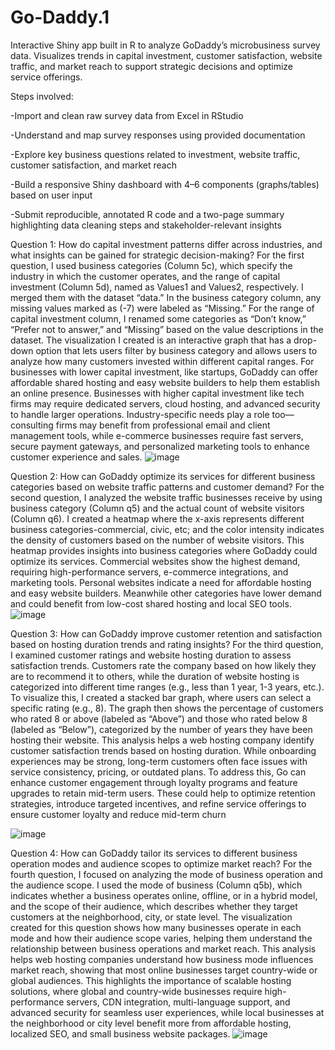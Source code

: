 # Go-Daddy.1
Interactive Shiny app built in R to analyze GoDaddy’s microbusiness survey data. Visualizes trends in capital investment, customer satisfaction, website traffic, and market reach to support strategic decisions and optimize service offerings.

Steps involved:

-Import and clean raw survey data from Excel in RStudio

-Understand and map survey responses using provided documentation

-Explore key business questions related to investment, website traffic, customer satisfaction, and market reach

-Build a responsive Shiny dashboard with 4–6 components (graphs/tables) based on user input

-Submit reproducible, annotated R code and a two-page summary highlighting data cleaning steps and stakeholder-relevant insights

Question 1: How do capital investment patterns differ across industries, and what insights can be gained for strategic decision-making?
For the first question, I used business categories (Column 5c), which specify the industry in which the customer operates, and the range of capital investment (Column 5d), named as Values1 and Values2, respectively. I merged them with the dataset “data.” In the business category column, any missing values marked as (-7) were labeled as “Missing.” For the range of capital investment column, I renamed some categories as “Don’t know,” “Prefer not to answer,” and “Missing” based on the value descriptions in the dataset. The visualization I created is an interactive graph that has a drop-down option that lets users filter by business category and allows users to analyze how many customers invested within different capital ranges. For businesses with lower capital investment, like startups, GoDaddy can offer affordable shared hosting and easy website builders to help them establish an online presence. Businesses with higher capital investment like tech firms may require dedicated servers, cloud hosting, and advanced security to handle larger operations. Industry-specific needs play a role too—consulting firms may benefit from professional email and client management tools, while e-commerce businesses require fast servers, secure payment gateways, and personalized marketing tools to enhance customer experience and sales.
![image](https://github.com/user-attachments/assets/56014f78-7954-47f1-b549-00394a35754a)

Question 2: How can GoDaddy optimize its services for different business categories based on website traffic patterns and customer demand?
For the second question, I analyzed the website traffic businesses receive by using business category (Column q5) and the actual count of website visitors (Column q6). I created a heatmap where the x-axis represents different business categories-commercial, civic, etc; and the color intensity indicates the density of customers based on the number of website visitors. This heatmap provides insights into business categories where GoDaddy could optimize its services. Commercial websites show the highest demand, requiring high-performance servers, e-commerce integrations, and marketing tools. Personal websites indicate a need for affordable hosting and easy website builders. Meanwhile other categories have lower demand and could benefit from low-cost shared hosting and local SEO tools. 
![image](https://github.com/user-attachments/assets/da35b407-e21b-495b-8cca-bde5b5205f65)


Question 3: How can GoDaddy improve customer retention and satisfaction based on hosting duration trends and rating insights?
For the third question, I examined customer ratings and website hosting duration to assess satisfaction trends. Customers rate the company based on how likely they are to recommend it to others, while the duration of website hosting is categorized into different time ranges (e.g., less than 1 year, 1-3 years, etc.). To visualize this, I created a stacked bar graph, where users can select a specific rating (e.g., 8). The graph then shows the percentage of customers who rated 8 or above (labeled as “Above”) and those who rated below 8 (labeled as “Below”), categorized by the number of years they have been hosting their website. This analysis helps a web hosting company identify customer satisfaction trends based on hosting duration. While onboarding experiences may be strong, long-term customers often face issues with service consistency, pricing, or outdated plans. To address this, Go can enhance customer engagement through loyalty programs and feature upgrades to retain mid-term users. These could help to optimize retention strategies, introduce targeted incentives, and refine service offerings to ensure customer loyalty and reduce mid-term churn

![image](https://github.com/user-attachments/assets/6f004808-d162-418f-bf7b-cc6680bd6f90)

Question 4: How can GoDaddy tailor its services to different business operation modes and audience scopes to optimize market reach?
For the fourth question, I focused on analyzing the mode of business operation and the audience scope. I used the mode of business (Column q5b), which indicates whether a business operates online, offline, or in a hybrid model, and the scope of their audience, which describes whether they target customers at the neighborhood, city, or state level. The visualization created for this question shows how many businesses operate in each mode and how their audience scope varies, helping them understand the relationship between business operations and market reach. This analysis helps web hosting companies understand how business mode influences market reach, showing that most online businesses target country-wide or global audiences. This highlights the importance of scalable hosting solutions, where global and country-wide businesses require high-performance servers, CDN integration, multi-language support, and advanced security for seamless user experiences, while local businesses at the neighborhood or city level benefit more from affordable hosting, localized SEO, and small business website packages.
![image](https://github.com/user-attachments/assets/e030642e-4591-49bb-b692-9378d5529c19)
